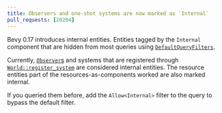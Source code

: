 ```yaml
---
title: Observers and one-shot systems are now marked as `Internal`
pull_requests: [20204]
---
```


Bevy 0.17 introduces internal entities. Entities tagged by the `Internal` component that are hidden from most queries using [`DefaultQueryFilters`](https://docs.rs/bevy/latest/bevy/ecs/entity_disabling/index.html).

Currently, [`Observer`s](https://docs.rs/bevy/latest/bevy/ecs/observer/struct.Observer.html) and systems that are registered through [`World::register_system`](https://docs.rs/bevy/latest/bevy/prelude/struct.World.html#method.register_system) are considered internal entities.
The resource entities part of the resources-as-components worked are also marked internal.

If you queried them before, add the `Allow<Internal>` filter to the query to bypass the default filter.
